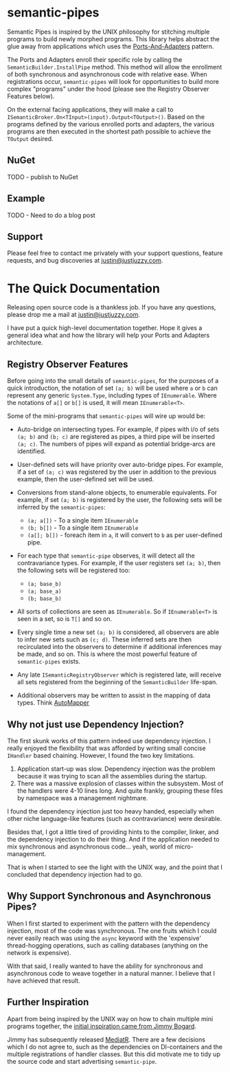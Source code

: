 semantic-pipes
==============
Semantic Pipes is inspired by the UNIX philosophy for stitching multiple programs to build newly morphed programs. This library helps abstract the glue away from applications which uses the [Ports-And-Adapters](http://stackoverflow.com/questions/23081105/ports-and-adapters-hexagonal-architecture-clarification-of-terms-and-impleme) pattern.

The Ports and Adapters enroll their specific role by calling the `SemanticBuilder.InstallPipe` method. This method will allow the enrollment of both synchronous and asynchronous code with relative ease. When registrations occur, `semantic-pipes` will look for opportunities to build more complex "programs" under the hood (please see the Registry Observer Features below).

On the external facing applications, they will make a call to `ISemanticBroker.On<TInput>(input).Output<TOutput>()`. Based on the programs defined by the various enrolled ports and adapters, the various programs are then executed in the shortest path possible to achieve the `TOutput` desired.

NuGet
-----
TODO - publish to NuGet

Example
-------
TODO - Need to do a blog post

Support
-------
Please feel free to contact me privately with your support questions, feature requests, and bug discoveries at [justin@justjuzzy.com](mailto:justin@justjuzzy.com?subject=[semantic-pipes]).

The Quick Documentation
=======================
Releasing open source code is a thankless job. If you have any questions, please drop me a mail at [justin@justjuzzy.com](mailto:justin@justjuzzy.com?subject=[semantic-pipes]).

I have put a quick high-level documentation together. Hope it gives a general idea what and how the library will help your Ports and Adapters architecture.

Registry Observer Features
--------------------------
Before going into the small details of `semantic-pipes`, for the purposes of a quick introduction, the notation of set `(a; b)` will be used where `a` or `b` can represent any generic `System.Type`, including types of `IEnumerable`. Where the notations of `a[]` or `b[]` is used, it will mean `IEnumerable<T>`.

Some of the mini-programs that `semantic-pipes` will wire up would be:

- Auto-bridge on intersecting types. For example, if pipes with i/o of sets `(a; b)` and `(b; c)` are registered as pipes, a third pipe will be inserted `(a; c)`. The numbers of pipes will expand as potential bridge-arcs are identified.

- User-defined sets will have priority over auto-bridge pipes. For example, if a set of `(a; c)` was registered by the user in addition to the previous example, then the user-defined set will be used.

- Conversions from stand-alone objects, to enumerable equivalents. For example, if set `(a; b)` is registered by the user, the following sets will be inferred by the `semantic-pipes`:
	- `(a; a[])` - To a single item `IEnumerable`
	- `(b; b[])` - To a single item `IEnumerable`
	- `(a[]; b[])` - foreach item in `a`, it will convert to `b` as per user-defined pipe.

- For each type that `semantic-pipe` observes, it will detect all the contravariance types. For example, if the user registers set `(a; b)`, then the following sets will be registered too:
	- `(a; base_b)`
	- `(a; base_a)`
	- `(b; base_b)`

- All sorts of collections are seen as `IEnumerable`. So if `IEnumerable<T>` is seen in a set, so is `T[]` and so on.

- Every single time a new set `(a; b)` is considered, all observers are able to infer new sets such as `(c; d)`. These inferred sets are then recirculated into the observers to determine if additional inferences may be made, and so on. This is where the most powerful feature of `semantic-pipes` exists.

- Any late `ISemanticRegistryObserver` which is registered late, will receive all sets registered from the beginning of the `SemanticBuilder` life-span.

- Additional observers may be written to assist in the mapping of data types. Think [AutoMapper](http://automapper.org)

Why not just use Dependency Injection?
--------------------------------------
The first skunk works of this pattern indeed use dependency injection. I really enjoyed the flexibility that was afforded by writing small concise `IHandler` based chaining. However, I found the two key limitations.

1. Application start-up was slow. Dependency injection was the problem because it was trying to scan all the assemblies during the startup.
2. There was a massive explosion of classes within the subsystem. Most of the handlers were 4-10 lines long. And quite frankly, grouping these files by namespace was a management nightmare.

I found the dependency injection just too heavy handed, especially when other niche language-like features (such as contravariance) were desirable.

Besides that, I got a little tired of providing hints to the compiler, linker, and the dependency injection to do their thing. And if the application needed to mix synchronous and asynchronous code... yeah, world of micro-management.

That is when I started to see the light with the UNIX way, and the point that I concluded that dependency injection had to go.

Why Support Synchronous and Asynchronous Pipes?
-----------------------------------------------
When I first started to experiment with the pattern with the dependency injection, most of the code was synchronous. The one fruits which I could never easily reach was using the `async` keyword with the 'expensive' thread-hogging operations, such as calling databases (anything on the network is expensive).

With that said, I really wanted to have the ability for synchronous and asynchronous code to weave together in a natural manner. I believe that I have achieved that result.

Further Inspiration
-------------------
Apart from being inspired by the UNIX way on how to chain multiple mini programs together, the [initial inspiration came from Jimmy Bogard](http://lostechies.com/jimmybogard/2013/12/19/put-your-controllers-on-a-diet-posts-and-commands/).

Jimmy has subsequently released [MediatR](http://lostechies.com/jimmybogard/2014/12/17/mediatr-hits-1-0/). There are a few decisions which I do not agree to, such as the dependencies on DI-containers and the multiple registrations of handler classes. But this did motivate me to tidy up the source code and start advertising `semantic-pipe`.